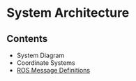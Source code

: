 System Architecture
===================

Contents
--------

- System Diagram
- Coordinate Systems
- [ROS Message Definitions]("Overview.md")




